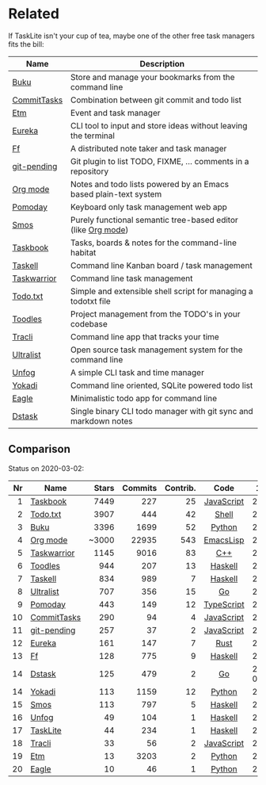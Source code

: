 # Related

If TaskLite isn't your cup of tea, maybe one of the other free task managers
fits the bill:

Name          | Description
--------------|-----------------------------------------------------------------
[Buku]        | Store and manage your bookmarks from the command line
[CommitTasks] | Combination between git commit and todo list
[Etm]         | Event and task manager
[Eureka]      | CLI tool to input and store ideas without leaving the terminal
[Ff]          | A distributed note taker and task manager
[git-pending] | Git plugin to list TODO, FIXME, … comments in a repository
[Org mode]    | Notes and todo lists powered by an Emacs based plain-text system
[Pomoday]     | Keyboard only task management web app
[Smos]        | Purely functional semantic tree-based editor (like [Org mode])
[Taskbook]    | Tasks, boards & notes for the command-line habitat
[Taskell]     | Command line Kanban board / task management
[Taskwarrior] | Command line task management
[Todo.txt]    | Simple and extensible shell script for managing a todotxt file
[Toodles]     | Project management from the TODO's in your codebase
[Tracli]      | Command line app that tracks your time
[Ultralist]   | Open source task management system for the command line
[Unfog]       | A simple CLI task and time manager
[Yokadi]      | Command line oriented, SQLite powered todo list
[Eagle]       | Minimalistic todo app for command line
[Dstask]      | Single binary CLI todo manager with git sync and markdown notes

## Comparison

Status on 2020-03-02:

<!-- Uses non breaking hyphens for date hyphens -->

Nr|Name         |Stars|Commits|Contrib.| Code             | 1. Commit
-:|-------------|----:|------:|-------:|:----------------:|----------
 1|[Taskbook]   | 7449|    227|     25 |[JavaScript][TbGH]|2018‑02‑12
 2|[Todo.txt]   | 3907|    444|     42 |[Shell][TtxtGH]   |2009‑03‑05
 3|[Buku]       | 3396|   1699|     52 |[Python][Buku]    |2015‑11‑02
 4|[Org mode]   |~3000|  22935|    543 |[EmacsLisp][OmC]  |2003‑01‑01
 5|[Taskwarrior]| 1145|   9016|     83 |[C++][TwGH]       |2008‑04‑19
 6|[Toodles]    |  944|    207|     13 |[Haskell][TooGH]  |2018‑09‑04
 7|[Taskell]    |  834|    989|      7 |[Haskell][TllGH]  |2017‑11‑15
 8|[Ultralist]  |  707|    356|     15 |[Go][UlGH]        |2016‑04‑23
 9|[Pomoday]    |  443|    149|     12 |[TypeScript][PGH] |2019‑10‑24
10|[CommitTasks]|  290|     94|      4 |[JavaScript][CTGH]|2018‑08‑17
11|[git-pending]|  257|     37|      2 |[JavaScript][gpGH]|2019‑06‑17
12|[Eureka]     |  161|    147|      7 |[Rust][Eureka]    |2017‑11‑20
13|[Ff]         |  128|    775|      9 |[Haskell][Ff]     |2017‑12‑29
14|[Dstask]     |  125|    479|      2 |[Go][Dstask]      |2018-12-08
14|[Yokadi]     |  113|   1159|     12 |[Python][YGH]     |2008‑08‑24
15|[Smos]       |  113|    797|      5 |[Haskell][SmosGH] |2018‑07‑29
16|[Unfog]      |   49|    104|      1 |[Haskell][Unfog]  |2019‑10‑22
17|[TaskLite]   |   44|    234|      1 |[Haskell][TLGH]   |2018‑06‑04
18|[Tracli]     |   33|     56|      2 |[JavaScript][TrGH]|2019‑07‑15
19|[Etm]        |   13|   3203|      2 |[Python][Etm]     |2017‑09‑02
20|[Eagle]      |   10|     46|      1 |[Python][Eagle]   |2018‑10‑28



[Buku]: https://github.com/jarun/Buku

[CommitTasks]: https://github.com/ZeroX-DG/CommitTasks
[CTGH]: https://github.com/ZeroX-DG/CommitTasks

[Dstask]: https://github.com/naggie/dstask

[Eagle]: https://github.com/im-n1/eagle

[Etm]: https://github.com/dagraham/etm-dgraham

[Eureka]: https://github.com/simeg/eureka

[Ff]: https://github.com/ff-notes/ff

[git-pending]: https://github.com/kamranahmedse/git-pending
[gpGH]: https://github.com/kamranahmedse/git-pending

[Org mode]: https://orgmode.org
[OmC]: https://code.orgmode.org/bzg/org-mode

[Pomoday]: https://pomoday.app/
[PGH]: https://github.com/huytd/pomoday-v2

[Smos]: https://smos.cs-syd.eu
[SmosGH]: https://github.com/NorfairKing/smos

[Taskbook]: https://github.com/klauscfhq/taskbook
[TbGH]: https://github.com/klauscfhq/taskbook

[Taskell]: https://taskell.app
[TllGH]: https://github.com/smallhadroncollider/taskell

[TaskLite]: https://tasklite.org
[TLGH]: https://github.com/ad-si/TaskLite

[Taskwarrior]: https://taskwarrior.org
[TwGH]: https://github.com/GothenburgBitFactory/taskwarrior

[Todo.txt]: http://todotxt.org/
[TtxtGH]: https://github.com/todotxt/todo.txt-cli

[Toodles]: https://github.com/aviaviavi/toodles
[TooGH]: https://github.com/aviaviavi/toodles

[Tracli]: https://github.com/ridvankaradag/tracli-terminal
[TrGH]: https://github.com/ridvankaradag/tracli-terminal

[Ultralist]: https://ultralist.io
[UlGH]: https://github.com/ultralist/ultralist

[Unfog]: https://github.com/unfog-io/unfog-cli

[Yokadi]: https://yokadi.github.io/
[YGH]: https://github.com/agateau/yokadi
